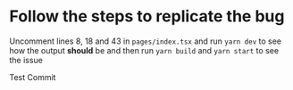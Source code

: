 # Follow the steps to replicate the bug

Uncomment lines 8, 18 and 43 in `pages/index.tsx` and run `yarn dev` to see how the output **should** be and then run `yarn build` and `yarn start` to see the issue

Test Commit